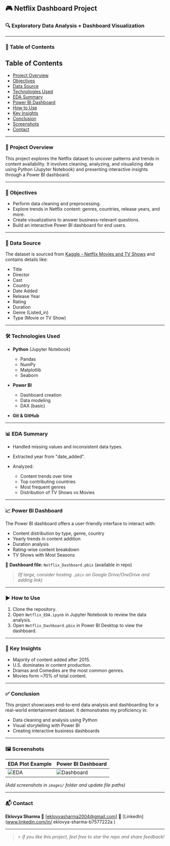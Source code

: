 ## 🎮 Netflix Dashboard Project

### 🔍 Exploratory Data Analysis + Dashboard Visualization

---

### 📌 Table of Contents

## Table of Contents

  <a name="project-overview"></a>
- [Project Overview](#project-overview)
  <a name="objectives"></a>
- [Objectives](#objectives)
  <a name="data-source"></a> 
- [Data Source](#data-source)
  <a name="technologies-used"></a>
- [Technologies Used](#technologies-used)
  <a name="eda-summary"></a>
- [EDA Summary](#eda-summary)
  <a name="eda-summary"></a>
- [Power BI Dashboard](#power-bi-dashboard)
  <a name="how-to-use"></a>
- [How to Use](#how-to-use)
  <a name="key-insights"></a>
- [Key Insights](#key-insights)
  <a name="conclusion"></a>
- [Conclusion](#conclusion)
  <a name="screenshots"></a>
- [Screenshots](#screenshots)
  <a name="contact"></a>
- [Contact](#contact)  



---

### 📁 Project Overview

This project explores the Netflix dataset to uncover patterns and trends in content availability. It involves cleaning, analyzing, and visualizing data using Python (Jupyter Notebook) and presenting interactive insights through a Power BI dashboard.

---

### 🎯 Objectives

* Perform data cleaning and preprocessing.
* Explore trends in Netflix content: genres, countries, release years, and more.
* Create visualizations to answer business-relevant questions.
* Build an interactive Power BI dashboard for end users.

---

### 📂 Data Source

The dataset is sourced from [Kaggle - Netflix Movies and TV Shows](https://www.kaggle.com/datasets/shivamb/netflix-shows) and contains details like:

* Title
* Director
* Cast
* Country
* Date Added
* Release Year
* Rating
* Duration
* Genre (Listed\_in)
* Type (Movie or TV Show)

---

### 🛠 Technologies Used

* **Python** (Jupyter Notebook)

  * Pandas
  * NumPy
  * Matplotlib
  * Seaborn
* **Power BI**

  * Dashboard creation
  * Data modeling
  * DAX (basic)
* **Git & GitHub**

---

### 📊 EDA Summary

* Handled missing values and inconsistent data types.
* Extracted year from "date\_added".
* Analyzed:

  * Content trends over time
  * Top contributing countries
  * Most frequent genres
  * Distribution of TV Shows vs Movies

---

### 📈 Power BI Dashboard

The Power BI dashboard offers a user-friendly interface to interact with:

* Content distribution by type, genre, country
* Yearly trends in content addition
* Duration analysis
* Rating-wise content breakdown
* TV Shows with Most Seasons

📌 **Dashboard file:** `Netflix_Dashboard.pbix` (available in repo)

> *(If large, consider hosting `.pbix` on Google Drive/OneDrive and adding link)*

---

### ▶️ How to Use

1. Clone the repository.
2. Open `Netflix_EDA.ipynb` in Jupyter Notebook to review the data analysis.
3. Open `Netflix_Dashboard.pbix` in Power BI Desktop to view the dashboard.

---

### 📌 Key Insights

* Majority of content added after 2015.
* U.S. dominates in content production.
* Dramas and Comedies are the most common genres.
* Movies form \~70% of total content.

---

### ✅ Conclusion

This project showcases end-to-end data analysis and dashboarding for a real-world entertainment dataset. It demonstrates my proficiency in:

* Data cleaning and analysis using Python
* Visual storytelling with Power BI
* Creating interactive business dashboards

---

### 🖼 Screenshots

| EDA Plot Example               | Power BI Dashboard                 |
| ------------------------------ | ---------------------------------- |
| ![EDA](https://github.com/Eklovya195/Netflix_Dashboard/tree/main/images/EDA_images) | ![Dashboard](https://github.com/Eklovya195/Netflix_Dashboard/tree/main/images) |

*(Add screenshots in `images/` folder and update file paths)*

---

### 📬 Contact

**Eklovya Sharma**
📧 [eklovyasharma2004@gmail.com]
🔗 [LinkedIn](www.linkedin.com/in/
eklovya-sharma-b7577222a
)

---

> ⭐ *If you like this project, feel free to star the repo and share feedback!*
